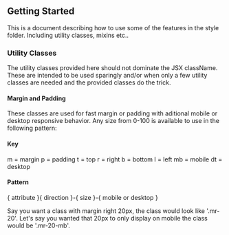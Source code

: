 <!-- GETTING STARTED -->

## Getting Started

This is a document describing how to use some of the features in the style folder. Including utility classes, mixins etc..

### Utility Classes

The utility classes provided here should not dominate the JSX className. These are intended to be used sparingly and/or when only a few utility classes are needed and the provided classes do the trick.

#### Margin and Padding

These classes are used for fast margin or padding with aditional mobile or desktop responsive behavior. Any size from 0-100 is available to use in the following pattern:

#### Key

m = margin
p = padding
t = top
r = right
b = bottom
l = left
mb = mobile
dt = desktop

#### Pattern

{ attribute }{ direction }-{ size }-{ mobile or desktop }

Say you want a class with margin right 20px, the class would look like '.mr-20'. Let's say you wanted
that 20px to only display on mobile the class would be '.mr-20-mb'.

